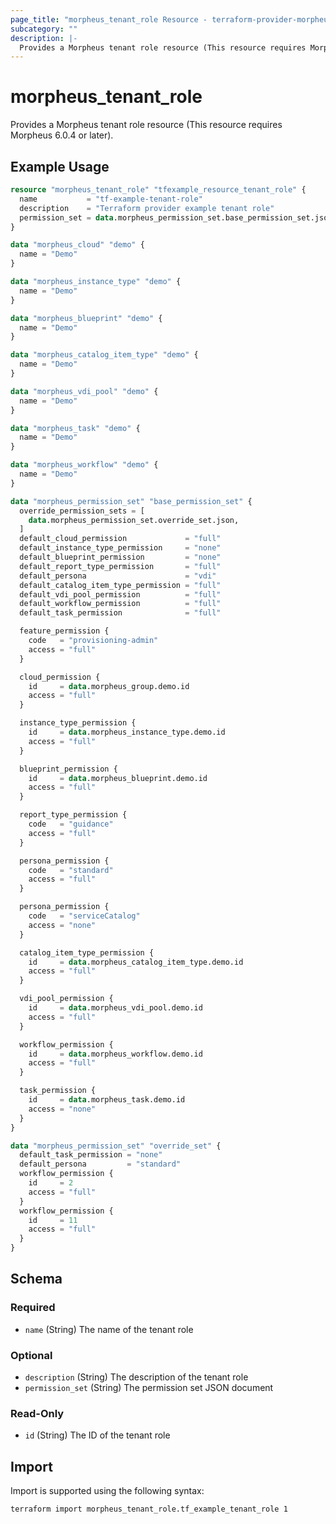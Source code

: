 ```yaml
---
page_title: "morpheus_tenant_role Resource - terraform-provider-morpheus"
subcategory: ""
description: |-
  Provides a Morpheus tenant role resource (This resource requires Morpheus 6.0.4 or later).
---
```


# morpheus_tenant_role

Provides a Morpheus tenant role resource (This resource requires Morpheus 6.0.4 or later).

## Example Usage

```terraform
resource "morpheus_tenant_role" "tfexample_resource_tenant_role" {
  name           = "tf-example-tenant-role"
  description    = "Terraform provider example tenant role"
  permission_set = data.morpheus_permission_set.base_permission_set.json
}

data "morpheus_cloud" "demo" {
  name = "Demo"
}

data "morpheus_instance_type" "demo" {
  name = "Demo"
}

data "morpheus_blueprint" "demo" {
  name = "Demo"
}

data "morpheus_catalog_item_type" "demo" {
  name = "Demo"
}

data "morpheus_vdi_pool" "demo" {
  name = "Demo"
}

data "morpheus_task" "demo" {
  name = "Demo"
}

data "morpheus_workflow" "demo" {
  name = "Demo"
}

data "morpheus_permission_set" "base_permission_set" {
  override_permission_sets = [
    data.morpheus_permission_set.override_set.json,
  ]
  default_cloud_permission             = "full"
  default_instance_type_permission     = "none"
  default_blueprint_permission         = "none"
  default_report_type_permission       = "full"
  default_persona                      = "vdi"
  default_catalog_item_type_permission = "full"
  default_vdi_pool_permission          = "full"
  default_workflow_permission          = "full"
  default_task_permission              = "full"

  feature_permission {
    code   = "provisioning-admin"
    access = "full"
  }

  cloud_permission {
    id     = data.morpheus_group.demo.id
    access = "full"
  }

  instance_type_permission {
    id     = data.morpheus_instance_type.demo.id
    access = "full"
  }

  blueprint_permission {
    id     = data.morpheus_blueprint.demo.id
    access = "full"
  }

  report_type_permission {
    code   = "guidance"
    access = "full"
  }

  persona_permission {
    code   = "standard"
    access = "full"
  }

  persona_permission {
    code   = "serviceCatalog"
    access = "none"
  }

  catalog_item_type_permission {
    id     = data.morpheus_catalog_item_type.demo.id
    access = "full"
  }

  vdi_pool_permission {
    id     = data.morpheus_vdi_pool.demo.id
    access = "full"
  }

  workflow_permission {
    id     = data.morpheus_workflow.demo.id
    access = "full"
  }

  task_permission {
    id     = data.morpheus_task.demo.id
    access = "none"
  }
}

data "morpheus_permission_set" "override_set" {
  default_task_permission = "none"
  default_persona         = "standard"
  workflow_permission {
    id     = 2
    access = "full"
  }
  workflow_permission {
    id     = 11
    access = "full"
  }
}
```

<!-- schema generated by tfplugindocs -->
## Schema

### Required

- `name` (String) The name of the tenant role

### Optional

- `description` (String) The description of the tenant role
- `permission_set` (String) The permission set JSON document

### Read-Only

- `id` (String) The ID of the tenant role

## Import

Import is supported using the following syntax:

```shell
terraform import morpheus_tenant_role.tf_example_tenant_role 1
```
